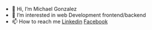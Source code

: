 - 👋 Hi, I’m Michael Gonzalez
- 👀 I’m interested in web Development frontend/backend
- 📫 How to reach me <a href="https://www.linkedin.com/in/michael-steven-gonzalez-5a6518122/">Linkedin</a> 
<a href="https://www.facebook.com/michaelsteven.gonzaleztabima">Facebook</a>
<!---
Mike2020x/Mike2020x is a ✨ special ✨ repository because its `README.md` (this file) appears on your GitHub profile.
You can click the Preview link to take a look at your changes.
--->
